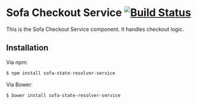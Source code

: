 # Sofa Checkout Service [![Build Status](https://travis-ci.org/sofa/sofa-checkout-service.png?branch=master)](https://travis-ci.org/sofa/sofa-checkout-service)

This is the Sofa Checkout Service component. It handles checkout logic.

## Installation

Via npm:

```sh
$ npm install sofa-state-resolver-service
```

Via Bower:

```sh
$ bower install sofa-state-resolver-service
```
